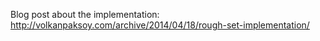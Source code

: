 
Blog post about the implementation: http://volkanpaksoy.com/archive/2014/04/18/rough-set-implementation/
